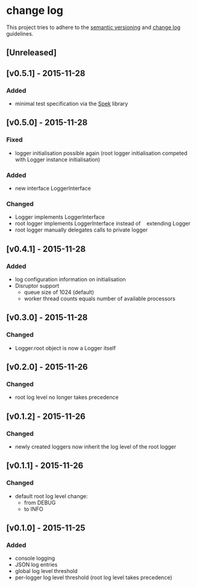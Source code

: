 #   change log

This project tries to adhere to the [semantic versioning](http://semver.org/) and [change log](http://keepachangelog.com/) guidelines.

##  [Unreleased]

##   [v0.5.1] - 2015-11-28
### Added
- minimal test specification via the [Spek](http://jetbrains.github.io/spek/) library

##   [v0.5.0] - 2015-11-28
### Fixed
- logger initialisation possible again (root logger initialisation competed with Logger instance initialisation)

### Added
- new interface LoggerInterface
### Changed
- Logger implements LoggerInterface
- root logger implements LoggerInterface instead of
   extending Logger
- root logger manually delegates calls to private logger

##   [v0.4.1] - 2015-11-28
### Added
- log configuration information on initialisation
- Disruptor support
    - queue size of 1024 (default)
    - worker thread counts equals number of available processors


##   [v0.3.0] - 2015-11-28
### Changed
- Logger.root object is now a Logger itself

##   [v0.2.0] - 2015-11-26
### Changed
- root log level no longer takes precedence

##   [v0.1.2] - 2015-11-26
### Changed
- newly created loggers now inherit the log level of the root logger

##  [v0.1.1] - 2015-11-26
### Changed
- default root log level change:
    - from DEBUG
    - to INFO

##   [v0.1.0] - 2015-11-25
### Added
- console logging
- JSON log entries
- global log level threshold
- per-logger log level threshold (root log level takes precedence)